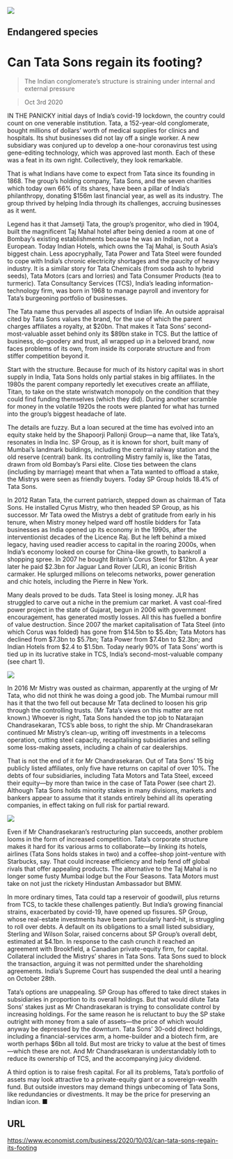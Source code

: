 ![](./images/20201003_WBD001_0.jpg)

## Endangered species

# Can Tata Sons regain its footing?

> The Indian conglomerate’s structure is straining under internal and external pressure

> Oct 3rd 2020

IN THE PANICKY initial days of India’s covid-19 lockdown, the country could count on one venerable institution. Tata, a 152-year-old conglomerate, bought millions of dollars’ worth of medical supplies for clinics and hospitals. Its shut businesses did not lay off a single worker. A new subsidiary was conjured up to develop a one-hour coronavirus test using gene-editing technology, which was approved last month. Each of these was a feat in its own right. Collectively, they look remarkable.

That is what Indians have come to expect from Tata since its founding in 1868. The group’s holding company, Tata Sons, and the seven charities which today own 66% of its shares, have been a pillar of India’s philanthropy, donating $156m last financial year, as well as its industry. The group thrived by helping India through its challenges, accruing businesses as it went.

Legend has it that Jamsetji Tata, the group’s progenitor, who died in 1904, built the magnificent Taj Mahal hotel after being denied a room at one of Bombay’s existing establishments because he was an Indian, not a European. Today Indian Hotels, which owns the Taj Mahal, is South Asia’s biggest chain. Less apocryphally, Tata Power and Tata Steel were founded to cope with India’s chronic electricity shortages and the paucity of heavy industry. It is a similar story for Tata Chemicals (from soda ash to hybrid seeds), Tata Motors (cars and lorries) and Tata Consumer Products (tea to turmeric). Tata Consultancy Services (TCS), India’s leading information-technology firm, was born in 1968 to manage payroll and inventory for Tata’s burgeoning portfolio of businesses.

The Tata name thus pervades all aspects of Indian life. An outside appraisal cited by Tata Sons values the brand, for the use of which the parent charges affiliates a royalty, at $20bn. That makes it Tata Sons’ second-most-valuable asset behind only its $89bn stake in TCS. But the lattice of business, do-goodery and trust, all wrapped up in a beloved brand, now faces problems of its own, from inside its corporate structure and from stiffer competition beyond it.

Start with the structure. Because for much of its history capital was in short supply in India, Tata Sons holds only partial stakes in big affiliates. In the 1980s the parent company reportedly let executives create an affiliate, Titan, to take on the state wristwatch monopoly on the condition that they could find funding themselves (which they did). During another scramble for money in the volatile 1920s the roots were planted for what has turned into the group’s biggest headache of late.

The details are fuzzy. But a loan secured at the time has evolved into an equity stake held by the Shapoorji Pallonji Group—a name that, like Tata’s, resonates in India Inc. SP Group, as it is known for short, built many of Mumbai’s landmark buildings, including the central railway station and the old reserve (central) bank. Its controlling Mistry family is, like the Tatas, drawn from old Bombay’s Parsi elite. Close ties between the clans (including by marriage) meant that when a Tata wanted to offload a stake, the Mistrys were seen as friendly buyers. Today SP Group holds 18.4% of Tata Sons.

In 2012 Ratan Tata, the current patriarch, stepped down as chairman of Tata Sons. He installed Cyrus Mistry, who then headed SP Group, as his successor. Mr Tata owed the Mistrys a debt of gratitude from early in his tenure, when Mistry money helped ward off hostile bidders for Tata businesses as India opened up its economy in the 1990s, after the interventionist decades of the Licence Raj. But he left behind a mixed legacy, having used readier access to capital in the roaring 2000s, when India’s economy looked on course for China-like growth, to bankroll a shopping spree. In 2007 he bought Britain’s Corus Steel for $12bn. A year later he paid $2.3bn for Jaguar Land Rover (JLR), an iconic British carmaker. He splurged millions on telecoms networks, power generation and chic hotels, including the Pierre in New York.

Many deals proved to be duds. Tata Steel is losing money. JLR has struggled to carve out a niche in the premium car market. A vast coal-fired power project in the state of Gujarat, begun in 2006 with government encouragement, has generated mostly losses. All this has fuelled a bonfire of value destruction. Since 2007 the market capitalisation of Tata Steel (into which Corus was folded) has gone from $14.5bn to $5.4bn; Tata Motors has declined from $7.3bn to $5.7bn; Tata Power from $7.4bn to $2.3bn; and Indian Hotels from $2.4 to $1.5bn. Today nearly 90% of Tata Sons’ worth is tied up in its lucrative stake in TCS, India’s second-most-valuable company (see chart 1).



![](./images/20201003_WBC834.png)

In 2016 Mr Mistry was ousted as chairman, apparently at the urging of Mr Tata, who did not think he was doing a good job. The Mumbai rumour mill has it that the two fell out because Mr Tata declined to loosen his grip through the controlling trusts. (Mr Tata’s views on this matter are not known.) Whoever is right, Tata Sons handed the top job to Natarajan Chandrasekaran, TCS’s able boss, to right the ship. Mr Chandrasekaran continued Mr Mistry’s clean-up, writing off investments in a telecoms operation, cutting steel capacity, recapitalising subsidiaries and selling some loss-making assets, including a chain of car dealerships.

That is not the end of it for Mr Chandrasekaran. Out of Tata Sons’ 15 big publicly listed affiliates, only five have returns on capital of over 10%. The debts of four subsidiaries, including Tata Motors and Tata Steel, exceed their equity—by more than twice in the case of Tata Power (see chart 2). Although Tata Sons holds minority stakes in many divisions, markets and bankers appear to assume that it stands entirely behind all its operating companies, in effect taking on full risk for partial reward.



![](./images/20201003_WBC836.png)

Even if Mr Chandrasekaran’s restructuring plan succeeds, another problem looms in the form of increased competition. Tata’s corporate structure makes it hard for its various arms to collaborate—by linking its hotels, airlines (Tata Sons holds stakes in two) and a coffee-shop joint-venture with Starbucks, say. That could increase efficiency and help fend off global rivals that offer appealing products. The alternative to the Taj Mahal is no longer some fusty Mumbai lodge but the Four Seasons. Tata Motors must take on not just the rickety Hindustan Ambassador but BMW.

In more ordinary times, Tata could tap a reservoir of goodwill, plus returns from TCS, to tackle these challenges patiently. But India’s growing financial strains, exacerbated by covid-19, have opened up fissures. SP Group, whose real-estate investments have been particularly hard-hit, is struggling to roll over debts. A default on its obligations to a small listed subsidiary, Sterling and Wilson Solar, raised concerns about SP Group’s overall debt, estimated at $4.1bn. In response to the cash crunch it reached an agreement with Brookfield, a Canadian private-equity firm, for capital. Collateral included the Mistrys’ shares in Tata Sons. Tata Sons sued to block the transaction, arguing it was not permitted under the shareholding agreements. India’s Supreme Court has suspended the deal until a hearing on October 28th.

Tata’s options are unappealing. SP Group has offered to take direct stakes in subsidiaries in proportion to its overall holdings. But that would dilute Tata Sons’ stakes just as Mr Chandrasekaran is trying to consolidate control by increasing holdings. For the same reason he is reluctant to buy the SP stake outright with money from a sale of assets—the price of which would anyway be depressed by the downturn. Tata Sons’ 30-odd direct holdings, including a financial-services arm, a home-builder and a biotech firm, are worth perhaps $6bn all told. But most are tricky to value at the best of times—which these are not. And Mr Chandrasekaran is understandably loth to reduce its ownership of TCS, and the accompanying juicy dividend.

A third option is to raise fresh capital. For all its problems, Tata’s portfolio of assets may look attractive to a private-equity giant or a sovereign-wealth fund. But outside investors may demand things unbecoming of Tata Sons, like redundancies or divestments. It may be the price for preserving an Indian icon. ■

## URL

https://www.economist.com/business/2020/10/03/can-tata-sons-regain-its-footing
